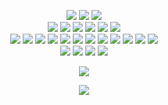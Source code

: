 <p align="center" >
    <!--    Code Editors-->
    <img src="https://img.shields.io/badge/-Visual%20Studio%20Code-5194f0?style=for-the-badge&logo=Visual%20Studio%20Code&logoColor=white"/>
    <img src="https://img.shields.io/badge/-Intellij%20IDEA-5194f0?style=for-the-badge&logo=intellij%20idea&logoColor=white"/>
    <img src="https://img.shields.io/badge/-Sublime-5194f0?style=for-the-badge&logo=sublimetext&logoColor=white"/>
    <!--    Languages--><br>
    <img src="https://img.shields.io/badge/-PHP-5194f0?style=for-the-badge&logo=php&logoColor=white"/>
    <img src="https://img.shields.io/badge/-Java-5194f0?style=for-the-badge&logo=java&logoColor=white"/>
    <img src="https://img.shields.io/badge/-Typescript-5194f0?style=for-the-badge&logo=typescript&logoColor=white"/>
    <img src="https://img.shields.io/badge/-JavaScript-5194f0?style=for-the-badge&logo=javascript&logoColor=white"/>
    <img src="https://img.shields.io/badge/-Node.js-5194f0?style=for-the-badge&logo=node.js&logoColor=white"/>
    <img src="https://img.shields.io/badge/-HTML5-5194f0?style=for-the-badge&logo=html5&logoColor=white"/>
    <!--    Software--><br>
	<img src="https://img.shields.io/badge/-Composer-5194f0?style=for-the-badge&logo=composer&logoColor=white"/>
	<img src="https://img.shields.io/badge/-Gradle-5194f0?style=for-the-badge&logo=gradle&logoColor=white"/>
	<img src="https://img.shields.io/badge/-Docker-5194f0?style=for-the-badge&logo=docker&logoColor=white"/>
	<img src="https://img.shields.io/badge/-NPM-5194f0?style=for-the-badge&logo=npm&logoColor=white"/>
	<img src="https://img.shields.io/badge/-WebPack-5194f0?style=for-the-badge&logo=webpack&logoColor=white"/>
	<img src="https://img.shields.io/badge/-GitHub-5194f0?style=for-the-badge&logo=GitHub&logoColor=white"/>
	<img src="https://img.shields.io/badge/-GitLab-5194f0?style=for-the-badge&logo=gitlab&logoColor=white"/>
	<img src="https://img.shields.io/badge/-GitHub%20Actions-5194f0?style=for-the-badge&logo=github%20actions&logoColor=white"/>
	<img src="https://img.shields.io/badge/-Git-5194f0?style=for-the-badge&logo=Git&logoColor=white"/>
	<img src="https://img.shields.io/badge/-MySQL-5194f0?style=for-the-badge&logo=mysql&logoColor=white"/>
	<img src="https://img.shields.io/badge/-SQLite-5194f0?style=for-the-badge&logo=sqlite&logoColor=white"/>
	<img src="https://img.shields.io/badge/-Kotlin-5194f0?style=for-the-badge&logo=kotlin&logoColor=white"/>
    <!--    Operating Systems--><br>
    <img src="https://img.shields.io/badge/-Windows-5194f0?style=for-the-badge&logo=windows&logoColor=white"/>
    <img src="https://img.shields.io/badge/-Linux-5194f0?style=for-the-badge&logo=linux&logoColor=white"/>
    <img src="https://img.shields.io/badge/-CentOS-5194f0?style=for-the-badge&logo=centos&logoColor=white"/>
    <img src="https://img.shields.io/badge/-Ubuntu-5194f0?style=for-the-badge&logo=ubuntu&logoColor=white"/>
</p>

<p align="center" >
    <img src="https://github-readme-stats.vercel.app/api?username=devscyu&count_private=true&show_icons=true&include_all_commits=true&bg_color=00000000&text_color=7a7a7a"/>
</p>

<p align="center" >
    <img src="https://github-readme-stats.vercel.app/api/wakatime?username=DevScyu&bg_color=00000000&text_color=7a7a7e&langs_count=15&layout=compact&hide=other,xml,text&custom_title=Language%20Experience"/>
</p>
<!--
<p align="center" >
    <img src="https://github-readme-stats.vercel.app/api/top-langs/?username=devscyu&layout=compact&hide=html&bg_color=00000000&text_color=7a7a7a"/>
</p>


I am alt scyu :)
-->

